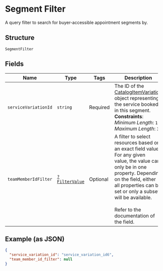 
# Segment Filter

A query filter to search for buyer-accessible appointment segments by.

## Structure

`SegmentFilter`

## Fields

| Name | Type | Tags | Description | Getter | Setter |
|  --- | --- | --- | --- | --- | --- |
| `serviceVariationId` | `string` | Required | The ID of the [CatalogItemVariation](../../doc/models/catalog-item-variation.md) object representing the service booked in this segment.<br>**Constraints**: *Minimum Length*: `1`, *Maximum Length*: `36` | getServiceVariationId(): string | setServiceVariationId(string serviceVariationId): void |
| `teamMemberIdFilter` | [`?FilterValue`](../../doc/models/filter-value.md) | Optional | A filter to select resources based on an exact field value. For any given<br>value, the value can only be in one property. Depending on the field, either<br>all properties can be set or only a subset will be available.<br><br>Refer to the documentation of the field. | getTeamMemberIdFilter(): ?FilterValue | setTeamMemberIdFilter(?FilterValue teamMemberIdFilter): void |

## Example (as JSON)

```json
{
  "service_variation_id": "service_variation_id6",
  "team_member_id_filter": null
}
```

